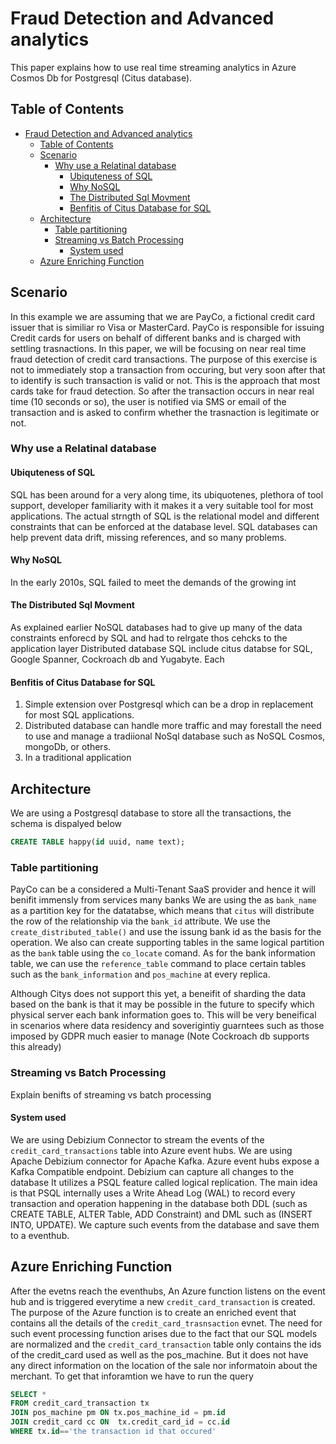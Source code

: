 # Fraud Detection and Advanced analytics

This paper explains how to use real time streaming analytics in Azure Cosmos Db for Postgresql (Citus database).

## Table of Contents

- [Fraud Detection and Advanced analytics](#fraud-detection-and-advanced-analytics)
  - [Table of Contents](#table-of-contents)
  - [Scenario](#scenario)
    - [Why use a Relatinal database](#why-use-a-relatinal-database)
      - [Ubiquteness of SQL](#ubiquteness-of-sql)
      - [Why NoSQL](#why-nosql)
      - [The Distributed Sql Movment](#the-distributed-sql-movment)
      - [Benfitis of Citus Database for SQL](#benfitis-of-citus-database-for-sql)
  - [Architecture](#architecture)
    - [Table partitioning](#table-partitioning)
    - [Streaming vs Batch Processing](#streaming-vs-batch-processing)
      - [System used](#system-used)
  - [Azure Enriching Function](#azure-enriching-function)

## Scenario

In this example we are assuming that we are PayCo, a fictional credit card issuer that is similiar ro Visa or MasterCard. PayCo is responsible for issuing Credit cards for users on behalf of different banks and is charged with settling trasnactions.
In this paper, we will be focusing on near real time fraud detection of credit card transactions. The purpose of this exercise is not to immediately stop a transaction from occuring, but very soon after that to identify is such transaction is valid or not. This is the approach that most cards take for fraud detection. So after the transaction occurs in near real time (10 seconds or so), the user is notified via SMS or email of the transaction and is asked to confirm whether the trasnaction is legitimate or not.

### Why use a Relatinal database

#### Ubiquteness of SQL

SQL has been around for a very along time, its ubiquotenes, plethora of tool support, developer familiarity with it makes it a very suitable tool for most applications. The actual strngth of SQL is the relational model and different constraints that can be enforced at the database level. SQL databases can help prevent data drift, missing references, and so many problems.

#### Why NoSQL

In the early 2010s, SQL failed to meet the demands of the growing int

#### The Distributed Sql Movment

As explained earlier NoSQL databases had to give up many of the data constraints enforecd by SQL and had to relrgate thos cehcks to the application layer
Distributed database SQL include citus databse for SQL, Google Spanner, Cockroach db and Yugabyte. Each

#### Benfitis of Citus Database for SQL

1. Simple extension over Postgresql which can be a drop in replacement for most SQL applications.
2. Distributed database can handle more traffic and may forestall the need to use and manage a tradiional NoSql database such as NoSQL Cosmos, mongoDb, or others.
3. In a traditional application


## Architecture

We are using a Postgresql database to store all the transactions, the schema is dispalyed below

```sql
CREATE TABLE happy(id uuid, name text);
```

### Table partitioning

PayCo can be a considered a Multi-Tenant SaaS provider and hence it will benifit immensly from  services many banks We are using the as `bank_name` as a partition key for the datatabse, which means that `citus` will distribute the row of the relationship via the `bank_id` attribute. We use the `create_distributed_table()` and use the issung bank id as the basis for the operation. We also can create supporting tables in the same logical partition as the `bank` table using the `co_locate` comand. As for the bank information table, we can use the `reference_table` command to place certain tables such as the `bank_information` and `pos_machine` at every replica.

Although Citys does not support this yet, a beneifit of sharding the data based on the bank is that it may be possible in the future to specify which physical server each bank information goes to. This will be very beneifical in scenarios where data residency and soverigintiy guarntees such as those imposed by GDPR much easier to manage (Note Cockroach db supports this already)

### Streaming vs Batch Processing

Explain benifts of streaming vs batch processing

#### System used

We are using Debizium Connector to stream the events of the `credit_card_transactions` table into Azure event hubs. We are using Apache Debizium connector for Apache Kafka. Azure event hubs expose a Kafka Compatible endpoint. Debizium can capture all changes to the database It utilizes a PSQL feature called logical replication. The main idea is that PSQL internally uses a Write Ahead Log (WAL) to record every transaction and operation happening in the database both DDL  (such as CREATE TABLE, ALTER Table, ADD Constraint) and DML such as (INSERT INTO, UPDATE). We capture such events from the database and save them to a eventhub.

## Azure Enriching Function

After the evetns reach the eventhubs, An Azure function listens on the event hub and is triggered everytime a new `credit_card_transaction` is created. The purpose of the Azure function is to create an enriched event that contains all the details of the `credit_card_trasnsaction` evnet. The need for such event processing function arises due to the fact that our SQL models are normalized and the `credit_card_transaction` table only contains the ids of the credit_card used as well as the pos_machine. But it does not have any direct information on the location of the sale nor informatoin about the merchant. To get that inforamtion we have to run the query

```SQL
SELECT *
FROM credit_card_transaction tx
JOIN pos_machine pm ON tx.pos_machine_id = pm.id
JOIN credit_card cc ON  tx.credit_card_id = cc.id
WHERE tx.id=='the transaction id that occured'
```